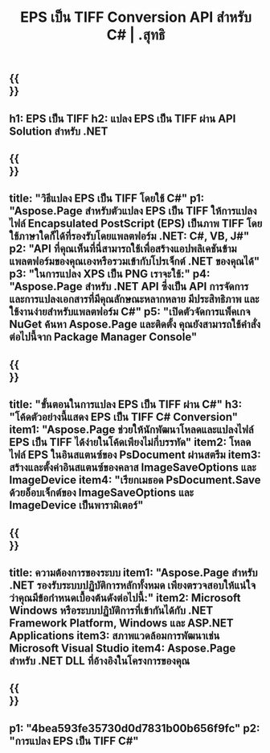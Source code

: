 ﻿---
translation: true
template: /_templates/_conversion-child-net.md
title: EPS เป็น TIFF Conversion API สำหรับ C# | .สุทธิ
url: /net/conversion/eps-to-tiff/
description: โค้ดตัวอย่างสำหรับการแปลง EPS เป็น TIFF C# ใช้โค้ดตัวอย่าง API สำหรับไฟล์ EPS แบบแบตช์เป็นการแปลง TIFF ภายใน VB.NET, Asp.NET หรือแอปพลิเคชันที่ใช้ .NET
informat: EPS
outformat: TIFF
otherformats: XPS PS
---

{{<section banner>}}
---
h1: EPS เป็น TIFF
h2: แปลง EPS เป็น TIFF ผ่าน API Solution สำหรับ .NET
---

{{<section overview>}}
---
title: "วิธีแปลง EPS เป็น TIFF โดยใช้ C#"
p1: "Aspose.Page สำหรับตัวแปลง EPS เป็น TIFF ให้การแปลงไฟล์ Encapsulated PostScript (EPS) เป็นภาพ TIFF โดยใช้ภาษาใดก็ได้ที่รองรับโดยแพลตฟอร์ม .NET: C#, VB, J#"
p2: "API ที่คุณเห็นที่นี่สามารถใช้เพื่อสร้างแอปพลิเคชันข้ามแพลตฟอร์มของคุณเองหรือรวมเข้ากับโปรเจ็กต์ .NET ของคุณได้"
p3: "ในการแปลง XPS เป็น PNG เราจะใช้:"
p4: "Aspose.Page สำหรับ .NET API ซึ่งเป็น API การจัดการและการแปลงเอกสารที่มีคุณลักษณะหลากหลาย มีประสิทธิภาพ และใช้งานง่ายสำหรับแพลตฟอร์ม C#"
p5: "เปิดตัวจัดการแพ็คเกจ NuGet ค้นหา Aspose.Page และติดตั้ง คุณยังสามารถใช้คำสั่งต่อไปนี้จาก Package Manager Console"
---

{{<section feature1>}}
---
title: "ขั้นตอนในการแปลง EPS เป็น TIFF ผ่าน C#"
h3: "โค้ดตัวอย่างนี้แสดง EPS เป็น TIFF C# Conversion"
item1: "Aspose.Page ช่วยให้นักพัฒนาโหลดและแปลงไฟล์ EPS เป็น TIFF ได้ง่ายในโค้ดเพียงไม่กี่บรรทัด"
item2: โหลดไฟล์ EPS ในอินสแตนซ์ของ PsDocument ผ่านสตรีม
item3: สร้างและตั้งค่าอินสแตนซ์ของคลาส ImageSaveOptions และ ImageDevice
item4: "เรียกเมธอด PsDocument.Save ด้วยอ็อบเจ็กต์ของ ImageSaveOptions และ ImageDevice เป็นพารามิเตอร์"
---

{{<section feature2>}}
---
title: ความต้องการของระบบ
item1: "Aspose.Page สำหรับ .NET รองรับระบบปฏิบัติการหลักทั้งหมด เพียงตรวจสอบให้แน่ใจว่าคุณมีข้อกำหนดเบื้องต้นดังต่อไปนี้:"
item2: Microsoft Windows หรือระบบปฏิบัติการที่เข้ากันได้กับ .NET Framework Platform, Windows และ ASP.NET Applications
item3: สภาพแวดล้อมการพัฒนาเช่น Microsoft Visual Studio
item4: Aspose.Page สำหรับ .NET DLL ที่อ้างอิงในโครงการของคุณ
---

{{<section gist>}}
---
p1: "4bea593fe35730d0d7831b00b656f9fc"
p2: "การแปลง EPS เป็น TIFF C#"
---


